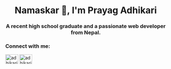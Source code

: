 <h1 align="center">Namaskar 👋, I'm Prayag Adhikari</h1>
<h3 align="center">A recent high school graduate and a passionate web developer from Nepal.</h3>

<h3 align="left">Connect with me:</h3>
<p align="left">
<a href="https://linkedin.com/in/adhikariprayag" target="blank"><img align="center" src="https://raw.githubusercontent.com/rahuldkjain/github-profile-readme-generator/master/src/images/icons/Social/linked-in-alt.svg" alt="adhikariprayag" height="30" width="40" /></a>
<a href="https://fb.com/adhikariprayag" target="blank"><img align="center" src="https://raw.githubusercontent.com/rahuldkjain/github-profile-readme-generator/master/src/images/icons/Social/facebook.svg" alt="adhikariprayag" height="30" width="40" /></a>
</p>

